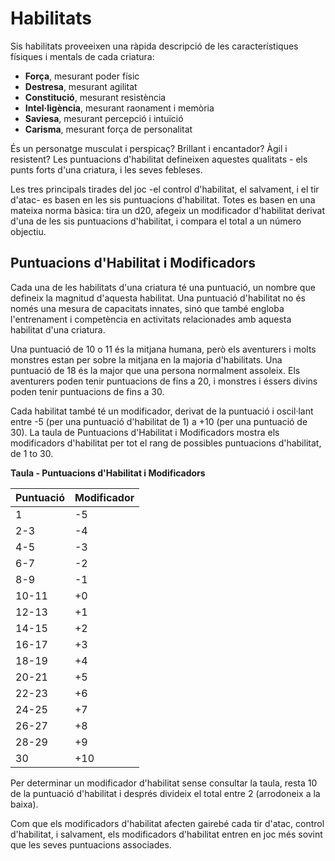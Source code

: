 # Habilitats

Sis habilitats proveeixen una ràpida descripció de les característiques físiques i mentals de cada criatura:

- **Força**, mesurant poder físic
- **Destresa**, mesurant agilitat
- **Constitució**, mesurant resistència
- **Intel·ligència**, mesurant raonament i memòria
- **Saviesa**, mesurant percepció i intuïció
- **Carisma**, mesurant força de personalitat

És un personatge musculat i perspicaç? Brillant i encantador? Àgil i resistent? Les puntuacions d'habilitat defineixen aquestes qualitats - els punts forts d'una criatura, i les seves febleses.

Les tres principals tirades del joc -el control d'habilitat, el salvament, i el tir d'atac- es basen en les sis puntuacions d'habilitat. Totes es basen en una mateixa norma bàsica: tira un d20, afegeix un modificador d'habilitat derivat d'una de les sis puntuacions d'habilitat, i compara el total a un número objectiu.

## Puntuacions d'Habilitat i Modificadors

Cada una de les habilitats d'una criatura té una puntuació, un nombre que defineix la magnitud d'aquesta habilitat. Una puntuació d'habilitat no és només una mesura de capacitats innates, sinó que també engloba l'entrenament i competència en activitats relacionades amb aquesta habilitat d'una criatura.

Una puntuació de 10 o 11 és la mitjana humana, però els aventurers i molts monstres estan per sobre la mitjana en la majoria d'habilitats. Una puntuació de 18 és la major que una persona normalment assoleix. Els aventurers poden tenir puntuacions de fins a 20, i monstres i éssers divins poden tenir puntuacions de fins a 30.

Cada habilitat també té un modificador, derivat de la puntuació i oscil·lant entre -5 (per una puntuació d'habilitat de 1) a +10 (per una puntuació de 30). La taula de Puntuacions d'Habilitat i Modificadors mostra els modificadors d'habilitat per tot el rang de possibles puntuacions d'habilitat, de 1 to 30.

**Taula - Puntuacions d'Habilitat i Modificadors**

| Puntuació | Modificador |
| ---- | ---- |
| 1 | -5 |
| 2-3 | -4 |
| 4-5 | -3 |
| 6-7 | -2 |
| 8-9 | -1 |
| 10-11 | +0 |
| 12-13 | +1 |
| 14-15 | +2 |
| 16-17 | +3 |
| 18-19 | +4 |
| 20-21 | +5 |
| 22-23 | +6 |
| 24-25 | +7 |
| 26-27 | +8 |
| 28-29 | +9 |
| 30 | +10 |

Per determinar un modificador d'habilitat sense consultar la taula, resta 10 de la puntuació d'habilitat i després divideix el total entre  2 (arrodoneix a la baixa).

Com que els modificadors d'habilitat afecten gairebé cada tir d'atac, control d'habilitat, i salvament, els modificadors d'habilitat entren en joc més sovint que les seves puntuacions associades.

